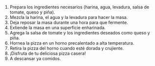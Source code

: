 1. Prepara los ingredientes necesarios (harina, agua, levadura, salsa de tomate, queso y piña).
2. Mezcla la harina, el agua y la levadura para hacer la masa.
3. Deja reposar la masa durante una hora para que fermente.
4. Extiende la masa en una superficie enharinada.
5. Agrega la salsa de tomate y los ingredientes deseados como queso y piña.
6. Hornea la pizza en un horno precalentado a alta temperatura.
7. Retira la pizza del horno cuando esté dorada y crujiente.
8. ¡Disfruta de tu deliciosa pizza casera!
9. A descansar ya comidos.